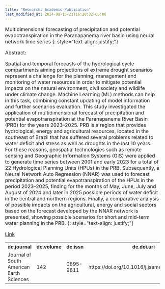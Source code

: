 ```yaml
---
title: "Research: Academic Publication"
last_modified_at: 2024-08-15-21T16:20:02-05:00
---
```

<span style="font-size: 16px;">
  
Multidimensional forecasting of precipitation and potential evapotranspiration in the Paranapanema river basin using neural network time series
{: style="text-align: justify;"}

Abstract:


Spatial and temporal forecasts of the hydrological cycle compartments aiming projections of extreme drought scenarios represent a challenge for the planning, management and monitoring of water resources in order to mitigate potential impacts on the natural environment, civil society and wildlife under climate change. Machine Learning (ML) methods can help in this task, combining constant updating of model information and further scenarios evaluation. This study investigated the application of multidimensional forecast of precipitation and potential evapotranspiration at the Paranapanema River Basin (PRB) for the years 2023–2025. PRB is a region that provides hydrological, energy and agricultural resources, located in the southeast of Brazil that has suffered several problems related to water deficit and stress as well as droughts in the last 10 years. For these reasons, geospatial technologies such as remote sensing and Geographic Information Systems (GIS) were applied to generate time series between 2001 and early 2023 for a total of 22 Hydrological Planning Units (HPUs) in the PRB. Subsequently, a Neural Network Auto Regression (NNAR) was used to forecast precipitation and potential evapotranspiration of the HPUs in the period 2023–2025, finding for the months of May, June, July and August of 2024 and later in 2025 possible periods of water deficit in the central and northern regions. Finally, a comparative analysis of possible impacts on the agricultural, energy and social sectors based on the forecast developed by the NNAR network is presented, showing possible scenarios for short and mid-term water planning in the PRB.
{: style="text-align: justify;"}

[Link](https://doi.org/10.1016/j.jsames.2024.104961)


<table>
  <tr>
    <th>dc.journal</th>
    <th>dc.volume</th>
    <th>dc.issn</th>
    <th>dc.doi.uri</th>  </tr>
  <tr>
    <td>Journal of South American Earth Sciences</td>
    <td>142</td>
    <td>0895-9811</td>
    <td>https://doi.org/10.1016/j.jsames.2024.104961</td>
  </tr>
</table>
